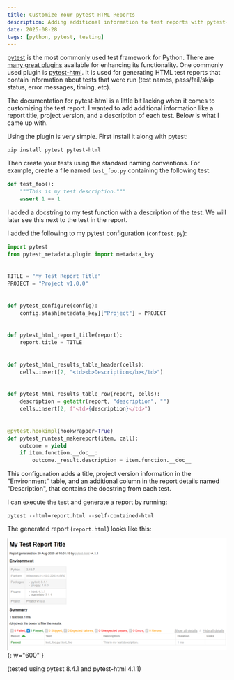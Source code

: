 ```yaml
---
title: Customize Your pytest HTML Reports
description: Adding additional information to test reports with pytest-html
date: 2025-08-28
tags: [python, pytest, testing]
---
```



[pytest](https://pytest.org) is the most commonly used test framework for
Python. There are
[many great plugins](https://docs.pytest.org/en/stable/reference/plugin_list.html)
available for enhancing its functionality. One commonly used plugin is
[pytest-html](https://pypi.org/project/pytest-html). It is used for generating
HTML test reports that contain information about tests that were run
(test names, pass/fail/skip status, error messages, timing, etc).

The documentation for pytest-html is a little bit lacking when it comes to
customizing the test report. I wanted to add additional information like a
report title, project version, and a description of each test. Below is what
I came up with.

Using the plugin is very simple. First install it along with pytest:

```
pip install pytest pytest-html
```

Then create your tests using the standard naming conventions. For example,
create a file named `test_foo.py` containing the following test:

```python
def test_foo():
    """This is my test description."""
    assert 1 == 1
```

I added a docstring to my test function with a description of the test. We will
later see this next to the test in the report.

I added the following to my pytest configuration (`conftest.py`):

```python
import pytest
from pytest_metadata.plugin import metadata_key


TITLE = "My Test Report Title"
PROJECT = "Project v1.0.0"


def pytest_configure(config):
    config.stash[metadata_key]["Project"] = PROJECT


def pytest_html_report_title(report):
    report.title = TITLE


def pytest_html_results_table_header(cells):
    cells.insert(2, "<td><b>Description</b></td>")


def pytest_html_results_table_row(report, cells):
    description = getattr(report, "description", "")
    cells.insert(2, f"<td>{description}</td>")


@pytest.hookimpl(hookwrapper=True)
def pytest_runtest_makereport(item, call):
    outcome = yield
    if item.function.__doc__:
        outcome._result.description = item.function.__doc__
```

This configuration adds a title, project version information in the
"Environment" table, and an additional column in the report details
named "Description", that contains the docstring from each test.

I can execute the test and generate a report by running:

```
pytest --html=report.html --self-contained-html
```

The generated report (`report.html`) looks like this:

![pytest-html report screenshot](/assets/img/posts/2025-08-28-pytest-html.png){: w="600" }

(tested using pytest 8.4.1 and pytest-html 4.1.1)
